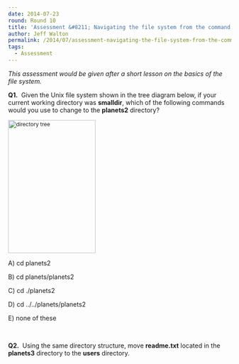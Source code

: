```yaml
---
date: 2014-07-23
round: Round 10
title: 'Assessment &#8211; Navigating the file system from the command line'
author: Jeff Walton
permalink: /2014/07/assessment-navigating-the-file-system-from-the-command-line/
tags:
  - Assessment
---
```

*This assessment would be given after a short lesson on the basics of the file system.*

**Q1.**  Given the Unix file system shown in the tree diagram below, if your current working directory was **smalldir**, which of the following commands would you use to change to the **planets2** directory?

<img class="alignnone size-medium wp-image-8192" style="font-size: 12px;" alt="directory tree" src="/training-course/uploads/2014/07/Screenshot-from-2014-07-23-211639-197x300.png" width="197" height="300" />

A) cd planets2

B) cd planets/planets2

C) cd ./planets2

D) cd ../../planets/planets2

E) none of these

&nbsp;

**Q2.**  Using the same directory structure, move **readme.txt** located in the **planets3** directory to the **users** directory.
